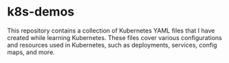 # k8s-demos
This repository contains a collection of Kubernetes YAML files that I have created while learning Kubernetes. These files cover various configurations and resources used in Kubernetes, such as deployments, services, config maps, and more.

